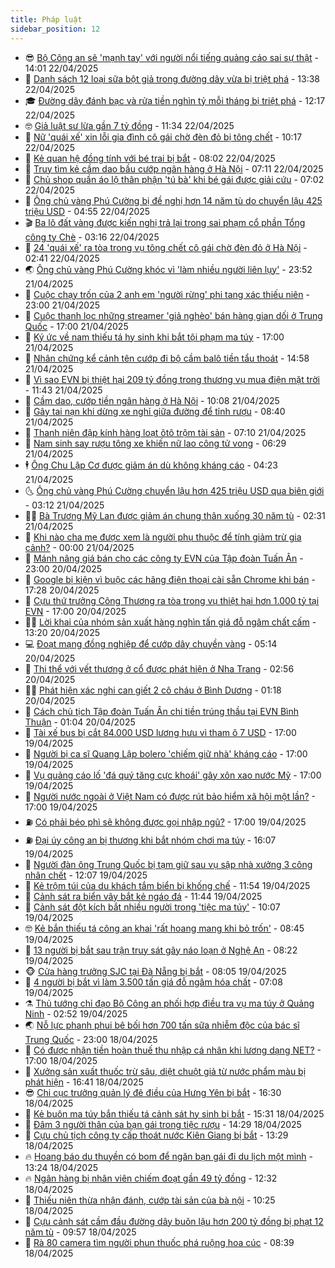 ```yaml
---
title: Pháp luật
sidebar_position: 12
---
```


<!-- vnexpress-phap-luat:START -->
- 😎 [Bộ Công an sẽ &#39;mạnh tay&#39; với người nổi tiếng quảng cáo sai sự thật](https://vnexpress.net/bo-cong-an-se-manh-tay-voi-nguoi-noi-tieng-quang-cao-sai-su-that-4877412.html) - 14:01 22/04/2025
- 🥰 [Danh sách 12 loại sữa bột giả trong đường dây vừa bị triệt phá](https://vnexpress.net/cong-an-thong-bao-danh-sach-12-loai-sua-bot-gia-4877406.html) - 13:38 22/04/2025
- 🎓 [Đường dây đánh bạc và rửa tiền nghìn tỷ mỗi tháng bị triệt phá](https://vnexpress.net/duong-day-danh-bac-va-rua-tien-nghin-ty-moi-thang-bi-triet-pha-4877371.html) - 12:17 22/04/2025
- 🤓 [Giả luật sư lừa gần 7 tỷ đồng](https://vnexpress.net/gia-luat-su-lua-gan-7-ty-dong-4877379.html) - 11:34 22/04/2025
- 🎊 [Nữ &#39;quái xế&#39; xin lỗi gia đình cô gái chờ đèn đỏ bị tông chết](https://vnexpress.net/nu-quai-xe-xin-loi-gia-dinh-co-gai-cho-den-do-bi-tong-chet-4877261.html) - 10:17 22/04/2025
- 🙉 [Kẻ quan hệ đồng tính với bé trai bị bắt](https://vnexpress.net/ke-quan-he-dong-tinh-voi-be-trai-bi-bat-4877239.html) - 08:02 22/04/2025
- 🤡 [Truy tìm kẻ cầm dao bầu cướp ngân hàng ở Hà Nội](https://vnexpress.net/truy-tim-ke-cam-dao-bau-cuop-ngan-hang-o-ha-noi-4877218.html) - 07:11 22/04/2025
- 🗽 [Chủ shop quần áo lộ thân phận &#39;tú bà&#39; khi bé gái được giải cứu](https://vnexpress.net/chu-shop-quan-ao-lo-than-phan-tu-ba-khi-be-gai-duoc-giai-cuu-4877187.html) - 07:02 22/04/2025
- 🌋 [Ông chủ vàng Phú Cường bị đề nghị hơn 14 năm tù do chuyển lậu 425 triệu USD](https://vnexpress.net/ong-chu-vang-phu-cuong-bi-de-nghi-hon-14-nam-tu-do-chuyen-lau-425-trieu-usd-4877121.html) - 04:55 22/04/2025
- 🎬 [Ba lô đất vàng được kiến nghị trả lại trong sai phạm cổ phần Tổng công ty Chè](https://vnexpress.net/ba-lo-dat-vang-duoc-kien-nghi-tra-lai-trong-sai-pham-co-phan-tong-cong-ty-che-4877078.html) - 03:16 22/04/2025
- 💯 [24 &#39;quái xế&#39; ra tòa trong vụ tông chết cô gái chờ đèn đỏ ở Hà Nội](https://vnexpress.net/24-quai-xe-ra-toa-trong-vu-tong-chet-co-gai-cho-den-do-o-ha-noi-4877001.html) - 02:41 22/04/2025
- 🌏 [Ông chủ vàng Phú Cường khóc vì &#39;làm nhiều người liên lụy&#39;](https://vnexpress.net/ong-chu-vang-phu-cuong-khoc-vi-lam-nhieu-nguoi-lien-luy-4876955.html) - 23:52 21/04/2025
- 🌊 [Cuộc chạy trốn của 2 anh em &#39;người rừng&#39; phi tang xác thiếu niên](https://vnexpress.net/cuoc-chay-tron-cua-2-anh-em-nguoi-rung-phi-tang-xac-thieu-nien-4876812.html) - 23:00 21/04/2025
- 💂 [Cuộc thanh lọc những streamer &#39;giả nghèo&#39; bán hàng gian dối ở Trung Quốc](https://vnexpress.net/cuoc-thanh-loc-nhung-streamer-ban-hang-gian-doi-o-trung-quoc-4876902.html) - 17:00 21/04/2025
- 🎡 [Ký ức về nam thiếu tá hy sinh khi bắt tội phạm ma túy](https://vnexpress.net/ky-uc-nguoi-me-ve-nam-thieu-ta-hy-sinh-khi-bat-toi-pham-ma-tuy-4876726.html) - 17:00 21/04/2025
- 🫶 [Nhân chứng kể cảnh tên cướp đi bộ cầm balô tiền tẩu thoát](https://video.vnexpress.net/nhan-chung-ke-canh-ten-cuop-di-bo-cam-balo-tien-tau-thoat-4876949.html) - 14:58 21/04/2025
- 🐲 [Vì sao EVN bị thiệt hại 209 tỷ đồng trong thương vụ mua điện mặt trời](https://vnexpress.net/vi-sao-evn-bi-thiet-hai-209-ty-dong-trong-thuong-vu-mua-dien-mat-troi-4876348.html) - 11:43 21/04/2025
- 🚀 [Cầm dao, cướp tiền ngân hàng ở Hà Nội](https://vnexpress.net/cam-dao-cuop-tien-o-phong-giao-dich-vietinbank-4876893.html) - 10:08 21/04/2025
- 🎊 [Gây tai nạn khi dừng xe nghỉ giữa đường để tỉnh rượu](https://vnexpress.net/gay-tai-nan-khi-dung-xe-nghi-giua-duong-de-tinh-ruou-4876786.html) - 08:40 21/04/2025
- 🤗 [Thanh niên đập kính hàng loạt ôtô trộm tài sản](https://video.vnexpress.net/thanh-nien-dap-kinh-hang-loat-oto-trom-tai-san-4876710.html) - 07:10 21/04/2025
- 🗽 [Nam sinh say rượu tông xe khiến nữ lao công tử vong](https://vnexpress.net/truy-tim-nguoi-di-xe-may-tong-tu-vong-nu-lao-cong-4876732.html) - 06:29 21/04/2025
- 🕴 [Ông Chu Lập Cơ được giảm án dù không kháng cáo](https://vnexpress.net/ong-chu-lap-co-duoc-giam-an-du-khong-khang-cao-4876662.html) - 04:23 21/04/2025
- 🌜 [Ông chủ vàng Phú Cường chuyển lậu hơn 425 triệu USD qua biên giới](https://vnexpress.net/ong-chu-vang-phu-cuong-chuyen-lau-hon-425-trieu-usd-qua-bien-gioi-4876165.html) - 03:12 21/04/2025
- 🧑‍🏫 [Bà Trương Mỹ Lan được giảm án chung thân xuống 30 năm tù](https://vnexpress.net/ba-truong-my-lan-duoc-giam-an-chung-than-xuong-30-nam-tu-4876576.html) - 02:31 21/04/2025
- 🦩 [Khi nào cha mẹ được xem là người phụ thuộc để tính giảm trừ gia cảnh?](https://vnexpress.net/cha-me-duoc-xem-la-nguoi-phu-thuoc-de-tinh-giam-tru-gia-canh-trong-truong-hop-nao-4875170.html) - 00:00 21/04/2025
- 💼 [Mánh nâng giá bán cho các công ty EVN của Tập đoàn Tuấn Ân](https://vnexpress.net/manh-nang-gia-ban-cho-cac-cong-ty-evn-cua-tap-doan-tuan-an-4876482.html) - 23:00 20/04/2025
- 💫 [Google bị kiện vì buộc các hãng điện thoại cài sẵn Chrome khi bán](https://vnexpress.net/google-bi-kien-vi-buoc-cac-hang-dien-thoai-cai-san-chrome-khi-ban-4876503.html) - 17:28 20/04/2025
- 🦅 [Cựu thứ trưởng Công Thương ra tòa trong vụ thiệt hại hơn 1.000 tỷ tại EVN](https://vnexpress.net/cuu-thu-truong-cong-thuong-ra-toa-trong-vu-thiet-hai-hon-1-000-ty-tai-evn-4876448.html) - 17:00 20/04/2025
- 🧑‍💻 [Lời khai của nhóm sản xuất hàng nghìn tấn giá đỗ ngâm chất cấm](https://vnexpress.net/loi-khai-cua-nhom-san-xuat-hang-nghin-tan-gia-do-ngam-chat-cam-4876460.html) - 13:20 20/04/2025
- 💻 [Đoạt mạng đồng nghiệp để cướp dây chuyền vàng](https://vnexpress.net/doat-mang-dong-nghiep-de-cuop-day-chuyen-vang-4876359.html) - 05:14 20/04/2025
- 🤠 [Thi thể với vết thương ở cổ được phát hiện ở Nha Trang](https://vnexpress.net/thi-the-voi-vet-thuong-o-co-duoc-phat-hien-o-nha-trang-4876312.html) - 02:56 20/04/2025
- 🧑‍🏫 [Phát hiện xác nghi can giết 2 cô cháu ở Bình Dương](https://vnexpress.net/phat-hien-xac-nghi-can-giet-2-co-chau-o-binh-duong-4876283.html) - 01:18 20/04/2025
- 🌈 [Cách chủ tịch Tập đoàn Tuấn Ân chi tiền trúng thầu tại EVN Bình Thuận](https://vnexpress.net/cach-chu-tich-tap-toan-tuan-an-chi-tien-trung-thau-tai-evn-binh-thuan-4876280.html) - 01:04 20/04/2025
- 🌮 [Tài xế bus bị cắt 84.000 USD lương hưu vì tham ô 7 USD](https://vnexpress.net/tai-xe-bus-bi-cat-84-000-usd-luong-huu-vi-tham-o-7-usd-4876186.html) - 17:00 19/04/2025
- 🐲 [Người bị ca sĩ Quang Lập bolero &#39;chiếm giữ nhà&#39; kháng cáo](https://vnexpress.net/nguoi-bi-ca-si-quang-lap-bolero-chiem-giu-nha-khang-cao-4876176.html) - 17:00 19/04/2025
- 🧰 [Vụ quảng cáo lố &#39;đá quý tăng cực khoái&#39; gây xôn xao nước Mỹ](https://vnexpress.net/vu-quang-cao-lo-da-quy-tang-cuc-khoai-gay-xon-xao-nuoc-my-4875693.html) - 17:00 19/04/2025
- 💄 [Người nước ngoài ở Việt Nam có được rút bảo hiểm xã hội một lần?](https://vnexpress.net/nguoi-nuoc-ngoai-o-viet-nam-co-duoc-rut-bao-hiem-xa-hoi-mot-lan-4875384.html) - 17:00 19/04/2025
- ⛽️ [Có phải béo phì sẽ không được gọi nhập ngũ?](https://vnexpress.net/co-phai-beo-phi-se-khong-duoc-goi-nhap-ngu-4875180.html) - 17:00 19/04/2025
- ⛽️ [Đại úy công an bị thương khi bắt nhóm chơi ma túy](https://vnexpress.net/dai-uy-cong-an-bi-thuong-khi-bat-nhom-choi-ma-tuy-4876233.html) - 16:07 19/04/2025
- 💂 [Người đàn ông Trung Quốc bị tạm giữ sau vụ sập nhà xưởng 3 công nhân chết](https://vnexpress.net/nguoi-dan-ong-trung-quoc-bi-tam-giu-sau-vu-sap-nha-xuong-3-cong-nhan-chet-4876198.html) - 12:07 19/04/2025
- 🤔 [Kẻ trộm túi của du khách tắm biển bị khống chế](https://vnexpress.net/ke-trom-tui-cua-du-khach-tam-bien-bi-khong-che-4876194.html) - 11:54 19/04/2025
- 🧐 [Cảnh sát ra biển vây bắt kẻ ngáo đá](https://vnexpress.net/canh-sat-ra-bien-vay-bat-ke-ngao-da-4876187.html) - 11:44 19/04/2025
- 🎃 [Cảnh sát đột kích bắt nhiều người trong &#39;tiệc ma túy&#39;](https://vnexpress.net/canh-sat-dot-kich-bat-nhieu-nguoi-trong-tiec-ma-tuy-4876179.html) - 10:07 19/04/2025
- 🤓 [Kẻ bắn thiếu tá công an khai &#39;rất hoang mang khi bỏ trốn&#39;](https://vnexpress.net/ke-ban-thieu-ta-cong-an-khai-rat-hoang-mang-khi-bo-tron-4876135.html) - 08:45 19/04/2025
- 💃 [13 người bị bắt sau trận truy sát gây náo loạn ở Nghệ An](https://vnexpress.net/13-nguoi-bi-bat-sau-tran-truy-sat-gay-nao-loan-o-nghe-an-4876141.html) - 08:22 19/04/2025
- 🐵 [Cửa hàng trưởng SJC tại Đà Nẵng bị bắt](https://vnexpress.net/cua-hang-truong-sjc-tai-da-nang-bi-bat-4876144.html) - 08:05 19/04/2025
- 🤖 [4 người bị bắt vì làm 3.500 tấn giá đỗ ngâm hóa chất](https://vnexpress.net/4-nguoi-bi-bat-vi-lam-3-500-tan-gia-do-ngam-hoa-chat-4876130.html) - 07:08 19/04/2025
- ⚗️ [Thủ tướng chỉ đạo Bộ Công an phối hợp điều tra vụ ma túy ở Quảng Ninh](https://vnexpress.net/thu-tuong-chi-dao-bo-cong-an-phoi-hop-dieu-tra-vu-ma-tuy-o-quang-ninh-4875983.html) - 02:52 19/04/2025
- 🌏 [Nỗ lực phanh phui bê bối hơn 700 tấn sữa nhiễm độc của bác sĩ Trung Quốc](https://vnexpress.net/no-luc-phanh-phui-be-boi-hon-700-tan-sua-nhiem-doc-cua-bac-si-trung-quoc-4875872.html) - 23:00 18/04/2025
- 🦆 [Có được nhận tiền hoàn thuế thu nhập cá nhân khi lương dạng NET?](https://vnexpress.net/cong-ty-tra-luong-net-nguoi-lao-dong-co-duoc-nhan-tien-hoan-thue-tncn-4874912.html) - 17:00 18/04/2025
- 🐎 [Xưởng sản xuất thuốc trừ sâu, diệt chuột giả từ nước phẩm màu bị phát hiện](https://vnexpress.net/xuong-san-xuat-thuoc-tru-sau-diet-chuot-gia-tu-nuoc-pham-mau-bi-phat-hien-4875920.html) - 16:41 18/04/2025
- 😎 [Chi cục trưởng quản lý đê điều của Hưng Yên bị bắt](https://vnexpress.net/chi-cuc-truong-quan-ly-de-dieu-cua-hung-yen-bi-bat-4875916.html) - 16:30 18/04/2025
- 💪 [Kẻ buôn ma túy bắn thiếu tá cảnh sát hy sinh bị bắt](https://vnexpress.net/ke-buon-ma-tuy-no-sung-khien-thieu-ta-29-tuoi-hy-sinh-bi-bat-4875913.html) - 15:31 18/04/2025
- 🤡 [Đâm 3 người thân của bạn gái trong tiệc rượu](https://vnexpress.net/dam-3-nguoi-than-cua-ban-gai-trong-tiec-ruou-4875899.html) - 14:29 18/04/2025
- 🌁 [Cựu chủ tịch công ty cấp thoát nước Kiên Giang bị bắt](https://vnexpress.net/cuu-chu-tich-cong-ty-cap-thoat-nuoc-kien-giang-bi-bat-4875883.html) - 13:29 18/04/2025
- 🔥 [Hoang báo du thuyền có bom để ngăn bạn gái đi du lịch một mình](https://vnexpress.net/hoang-bao-du-thuyen-co-bom-de-ngan-ban-gai-di-du-lich-mot-minh-4875807.html) - 13:24 18/04/2025
- 🔥 [Ngân hàng bị nhân viên chiếm đoạt gần 49 tỷ đồng](https://vnexpress.net/ngan-hang-bi-nhan-vien-chiem-doat-gan-49-ty-dong-4875851.html) - 12:32 18/04/2025
- 👺 [Thiếu niên thừa nhận đánh, cướp tài sản của bà nội](https://vnexpress.net/thieu-nien-thua-nhan-danh-cuop-tai-san-cua-ba-noi-4875830.html) - 10:25 18/04/2025
- 🎊 [Cựu cảnh sát cầm đầu đường dây buôn lậu hơn 200 tỷ đồng bị phạt 12 năm tù](https://vnexpress.net/cuu-canh-sat-cam-dau-duong-day-buon-lau-hon-200-ty-dong-bi-phat-12-nam-tu-4874870.html) - 09:57 18/04/2025
- 🎊 [Rà 80 camera tìm người phun thuốc phá ruộng hoa cúc](https://vnexpress.net/ra-80-camera-tim-nguoi-phun-thuoc-pha-ruong-hoa-cuc-4875782.html) - 08:39 18/04/2025<!-- vnexpress-phap-luat:END -->
